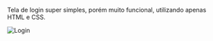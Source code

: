 Tela de login super simples, porém muito funcional, utilizando apenas HTML e CSS.

<img src="/documentos/Login.jpg" alt="Login"/>
